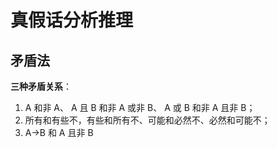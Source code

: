 # 真假话分析推理

## 矛盾法

**三种矛盾关系**：

1. A 和非 A、 A 且 B 和非 A 或非 B、 A 或 B 和非 A 且非 B；
2. 所有和有些不，有些和所有不、可能和必然不、必然和可能不；
3. A→B 和 A 且非 B  